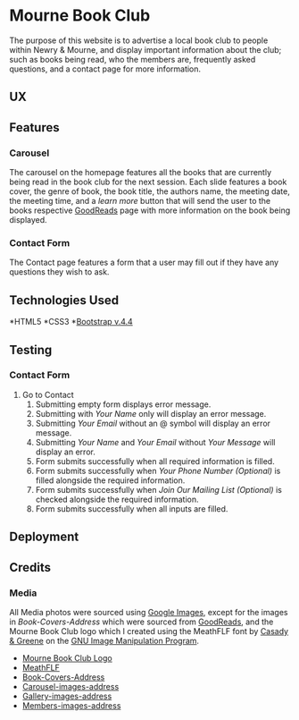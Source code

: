 # Mourne Book Club

The purpose of this website is to advertise a local book club to people within Newry & Mourne, 
and display important information about the club; such as books being read, who the members are, 
frequently asked questions, and a contact page for more information.

## UX

## Features

### Carousel

The carousel on the homepage features all the books that are currently being read in the book club for the next session. 
Each slide features a book cover, the genre of book, the book title, the authors name, the meeting date, the meeting time, 
and a *learn more* button that will send the user to the books respective [GoodReads](https://www.goodreads.com/) page 
with more information on the book being displayed.

### Contact Form

The Contact page features a form that a user may fill out if they have any questions they wish to ask.

## Technologies Used

*HTML5
*CSS3
*[Bootstrap v.4.4](https://getbootstrap.com/docs/4.4/getting-started/download/)

## Testing

### Contact Form

1. Go to Contact
    1. Submitting empty form displays error message.
    1. Submitting with *Your Name* only will display an error message.
    1. Submitting *Your Email* without an @ symbol will display an error message.
    1. Submitting *Your Name* and *Your Email* without *Your Message* will display an error.
    1. Form submits successfully when all required information is filled.
    1. Form submits successfully when *Your Phone Number (Optional)* is filled alongside the required information.
    1. Form submits successfully when *Join Our Mailing List (Optional)* is checked alongside the required information.
    1. Form submits successfully when all inputs are filled.

## Deployment

## Credits

### Media

All Media photos were sourced using [Google Images](https://www.google.co.uk/imghp?hl=en&tab=wi&ogbl),
except for the images in *Book-Covers-Address* which were sourced from [GoodReads](https://www.goodreads.com/), and
the Mourne Book Club logo which I created using the MeathFLF font by [Casady & Greene](https://www.fontspace.com/casady-and-greene)
on the [GNU Image Manipulation Program](https://www.gimp.org/).

* [Mourne Book Club Logo](img/mournelogo2f312c.png)
* [MeathFLF](https://www.fontspace.com/meathflf-font-f1247)
* [Book-Covers-Address](img/book-covers/bookcoveraddress.txt)
* [Carousel-images-address](img/carousel-slides/Image-Address.txt)
* [Gallery-images-address](img/gallery/gallery-images.txt)
* [Members-images-address](img/members-images/MembersImageAddress.txt)
